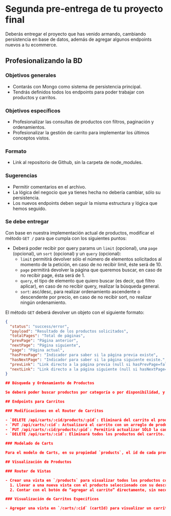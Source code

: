 # Segunda pre-entrega de tu proyecto final

Deberás entregar el proyecto que has venido armando, cambiando persistencia en base de datos, además de agregar algunos endpoints nuevos a tu ecommerce.

## Profesionalizando la BD

### Objetivos generales

- Contarás con Mongo como sistema de persistencia principal.
- Tendrás definidos todos los endpoints para poder trabajar con productos y carritos.

### Objetivos específicos

- Profesionalizar las consultas de productos con filtros, paginación y ordenamientos.
- Profesionalizar la gestión de carrito para implementar los últimos conceptos vistos.

### Formato

- Link al repositorio de Github, sin la carpeta de node_modules.

### Sugerencias

- Permitir comentarios en el archivo.
- La lógica del negocio que ya tienes hecha no debería cambiar, sólo su persistencia.
- Los nuevos endpoints deben seguir la misma estructura y lógica que hemos seguido.

### Se debe entregar

Con base en nuestra implementación actual de productos, modificar el método `GET /` para que cumpla con los siguientes puntos:

- Deberá poder recibir por query params un `limit` (opcional), una `page` (opcional), un `sort` (opcional) y un `query` (opcional):
  - `limit` permitirá devolver sólo el número de elementos solicitados al momento de la petición, en caso de no recibir limit, éste será de 10.
  - `page` permitirá devolver la página que queremos buscar, en caso de no recibir page, ésta será de 1.
  - `query`, el tipo de elemento que quiero buscar (es decir, qué filtro aplicar), en caso de no recibir query, realizar la búsqueda general.
  - `sort`: asc/desc, para realizar ordenamiento ascendente o descendente por precio, en caso de no recibir sort, no realizar ningún ordenamiento.

El método `GET` deberá devolver un objeto con el siguiente formato:

```json
{
  "status": "success/error",
  "payload": "Resultado de los productos solicitados",
  "totalPages": "Total de páginas",
  "prevPage": "Página anterior",
  "nextPage": "Página siguiente",
  "page": "Página actual",
  "hasPrevPage": "Indicador para saber si la página previa existe",
  "hasNextPage": "Indicador para saber si la página siguiente existe.",
  "prevLink": "Link directo a la página previa (null si hasPrevPage=false)",
  "nextLink": "Link directo a la página siguiente (null si hasNextPage=false)"
}

## Búsqueda y Ordenamiento de Productos

Se deberá poder buscar productos por categoría o por disponibilidad, y se deberá poder realizar un ordenamiento de estos productos de manera ascendente o descendente por precio.

## Endpoints para Carritos

### Modificaciones en el Router de Carritos

- `DELETE /api/carts/:cid/products/:pid`: Eliminará del carrito el producto seleccionado.
- `PUT /api/carts/:cid`: Actualizará el carrito con un arreglo de productos con el formato especificado anteriormente.
- `PUT /api/carts/:cid/products/:pid`: Permitirá actualizar SÓLO la cantidad de ejemplares del producto por cualquier cantidad pasada desde `req.body`.
- `DELETE /api/carts/:cid`: Eliminará todos los productos del carrito.

### Modelado de Carts

Para el modelo de Carts, en su propiedad `products`, el id de cada producto generado dentro del array debe hacer referencia al modelo de Products. Se debe modificar la ruta `/:cid` para que al traer todos los productos, los traiga completos mediante un `populate`. De esta forma, almacenamos sólo el ID, pero al solicitarlo podemos desglosar los productos asociados.

## Visualización de Productos

### Router de Vistas

- Crear una vista en `/products` para visualizar todos los productos con su respectiva paginación. Cada producto mostrado puede resolverse de dos formas:
  1. Llevar a una nueva vista con el producto seleccionado con su descripción completa, detalles de precio, categoría, etc. Además de un botón para agregar al carrito.
  2. Contar con el botón de “agregar al carrito” directamente, sin necesidad de abrir una página adicional con los detalles del producto.

### Visualización de Carritos Específicos

- Agregar una vista en `/carts/:cid` (cartId) para visualizar un carrito específico, donde se deberán listar SOLO los productos que pertenecen a dicho carrito.
